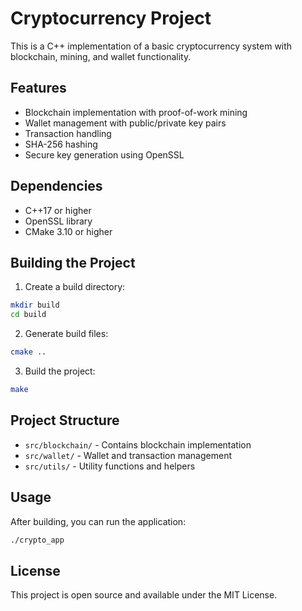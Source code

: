 # Cryptocurrency Project

This is a C++ implementation of a basic cryptocurrency system with blockchain, mining, and wallet functionality.

## Features

- Blockchain implementation with proof-of-work mining
- Wallet management with public/private key pairs
- Transaction handling
- SHA-256 hashing
- Secure key generation using OpenSSL

## Dependencies

- C++17 or higher
- OpenSSL library
- CMake 3.10 or higher

## Building the Project

1. Create a build directory:
```bash
mkdir build
cd build
```

2. Generate build files:
```bash
cmake ..
```

3. Build the project:
```bash
make
```

## Project Structure

- `src/blockchain/` - Contains blockchain implementation
- `src/wallet/` - Wallet and transaction management
- `src/utils/` - Utility functions and helpers

## Usage

After building, you can run the application:
```bash
./crypto_app
```

## License

This project is open source and available under the MIT License.
